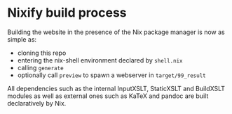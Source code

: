 # Nixify build process

Building the website in the presence of the Nix package manager is now
as simple as:

- cloning this repo
- entering the nix-shell environment declared by `shell.nix`
- calling `generate`
- optionally call `preview` to spawn a webserver in `target/99_result`

All dependencies such as the internal InputXSLT, StaticXSLT and
BuildXSLT modules as well as external ones such as KaTeX and pandoc are
built declaratively by Nix.
